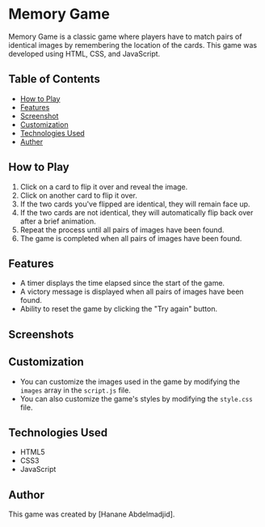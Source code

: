 
# Memory Game

Memory Game is a classic game where players have to match pairs of identical images by remembering the location of the cards. This game was developed using HTML, CSS, and JavaScript.

## Table of Contents
- [How to Play](#HowtoPlay)
- [Features](#features)
- [Screenshot](#screenshot)
- [Customization](#customization)
- [Technologies Used](#technologies-used)
- [Auther](#auther)


## How to Play

1. Click on a card to flip it over and reveal the image.
2. Click on another card to flip it over.
3. If the two cards you've flipped are identical, they will remain face up.
4. If the two cards are not identical, they will automatically flip back over after a brief animation.
5. Repeat the process until all pairs of images have been found.
6. The game is completed when all pairs of images have been found.

## Features

- A timer displays the time elapsed since the start of the game.
- A victory message is displayed when all pairs of images have been found.
- Ability to reset the game by clicking the "Try again" button.

## Screenshots 



## Customization

- You can customize the images used in the game by modifying the `images` array in the `script.js` file.
- You can also customize the game's styles by modifying the `style.css` file.

## Technologies Used

- HTML5
- CSS3
- JavaScript

## Author

This game was created by [Hanane Abdelmadjid].



